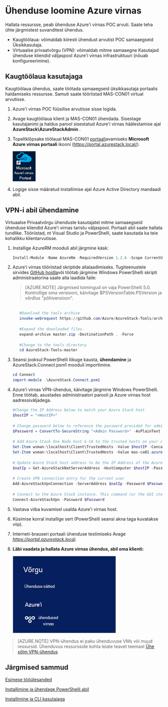 <properties
    pageTitle="Ühenduse loomine Azure virnas | Microsoft Azure'i"
    description="Saate teada, kuidas ühendada Azure'i virnas"
    services="azure-stack"
    documentationCenter=""
    authors="ErikjeMS"
    manager="byronr"
    editor=""/>

<tags
    ms.service="azure-stack"
    ms.workload="na"
    ms.tgt_pltfrm="na"
    ms.devlang="na"
    ms.topic="get-started-article"
    ms.date="10/18/2016"
    ms.author="erikje"/>

# <a name="connect-to-azure-stack"></a>Ühenduse loomine Azure virnas
Hallata ressursse, peab ühenduse Azure'i virnas POC arvuti. Saate teha ühte järgmistest suvanditest ühendus.

 - Kaugtöölaua: võimaldab kiiresti ühendust arvutist POC samaaegseid Üksikkasutaja.
 - Virtuaalse privaatvõrgu (VPN): võimaldab mitme samaaegne Kasutajad ühenduse kliendid väljaspool Azure'i virnas infrastruktuuri (nõuab konfigureerimine).

## <a name="connect-with-remote-desktop"></a>Kaugtöölaua kasutajaga
Kaugtöölaua ühendus, saate töötada samaaegseid üksikkasutaja portaalis haldamiseks ressursse. Samuti saate tööriistad MAS-CON01 virtual arvutisse.

1.  Azure'i virnas POC füüsilise arvutisse sisse logida.

2.  Avage kaugtöölaua klient ja MAS-CON01 ühendada. Sisestage kasutajanimi ja haldus parool sisestatud Azure'i virnas häälestamise ajal **AzureStack\AzureStackAdmin** .  

3.  Topeltklõpsake töölaual MAS-CON01 [portaali](azure-stack-key-features.md#portal)avamiseks **Microsoft Azure virnas portaali** ikooni (https://portal.azurestack.local/).

    ![Azure'i virnas videoportaali ikoon](media/azure-stack-connect-azure-stack/image2.png)

4.  Logige sisse määratud installimise ajal Azure Active Directory mandaadi abil.

## <a name="connect-with-vpn"></a>VPN-i abil ühendamine
Virtuaalse Privaatvõrgu ühenduste kasutajatel mitme samaaegseid ühenduse kliendid Azure'i virnas taristu väljaspool. Portaali abil saate hallata tundlike. Tööriistad, nt Visual Studio ja PowerShelli, saate kasutada ka teie kohalikku klientarvutisse.

1.  Installige AzureRM mooduli abil järgmine käsk:
   
    ```PowerShell
    Install-Module -Name AzureRm -RequiredVersion 1.2.6 -Scope CurrentUser
    ```   
   
2. Azure'i virnas tööriistad skriptide allalaadimiseks.  Tugiteenustele sirvides [GitHub hoidla](https://github.com/Azure/AzureStack-Tools)või töötab järgmine Windows PowerShelli skripti administraatorina saate alla laadida faile:
    
    >[AZURE.NOTE]  Järgmised toimingud on vaja PowerShelli 5.0.  Kontrollige oma versiooni, käivitage $PSVersionTable.PSVersion ja võrdlus "põhiversioon".  

    ```PowerShell
       
       #Download the tools archive
       invoke-webrequest https://github.com/Azure/AzureStack-Tools/archive/master.zip -OutFile master.zip

       #Expand the downloaded files. 
       expand-archive master.zip -DestinationPath . -Force

       #Change to the tools directory
       cd AzureStack-Tools-master
    ````

3.  Seansi jooksul PowerShelli liikuge kausta, **ühendamine** ja AzureStack.Connect.psm1 mooduli importimine.

    ```PowerShell
    cd Connect
    import-module .\AzureStack.Connect.psm1
    ```

4.  Azure'i virnas VPN-ühendus, käivitage järgmine Windows PowerShelli. Enne töötab, asustades administraatori parooli ja Azure virnas host aadressiväljadega. 
    
    ```PowerShell
    #Change the IP Address below to match your Azure Stack host
    $hostIP = "<HostIP>"

    # Change password below to reference the password provided for administrator during Azure Stack installation
    $Password = ConvertTo-SecureString "<Admin Password>" -AsPlainText -Force

    # Add Azure Stack One Node host & CA to the trusted hosts on your client computer
    Set-Item wsman:\localhost\Client\TrustedHosts -Value $hostIP -Concatenate
    Set-Item wsman:\localhost\Client\TrustedHosts -Value mas-ca01.azurestack.local -Concatenate  

    # Update Azure Stack host address to be the IP Address of the Azure Stack POC Host
    $natIp = Get-AzureStackNatServerAddress -HostComputer $hostIP -Password $Password

    # Create VPN connection entry for the current user
    Add-AzureStackVpnConnection -ServerAddress $natIp -Password $Password

    # Connect to the Azure Stack instance. This command (or the GUI steps in step 5) can be used to reconnect
    Connect-AzureStackVpn -Password $Password 
    ```

5. Vastava viiba kuvamisel usalda Azure'i virnas host.

6. Küsimise korral installige sert (PowerShelli seansi akna taga kuvatakse viip).

7. Interneti-brauseri portaali ühenduse testimiseks Avage *https://portal.azurestack.local*.

8. **Läbi vaadata ja hallata Azure virnas ühendus, abil oma klienti:**

    ![Pilt võrgu ühenduse loomine Windows 10 menüü](media/azure-stack-connect-azure-stack/image1.png)

>[AZURE.NOTE] VPN-ühendus ei paku ühenduvuse VMs või muud ressursid. Ühenduvus ressursside kohta leiate teavet teemast [Ühe sõlm VPN-ühendus](azure-stack-create-vpn-connection-one-node-tp2.md)


## <a name="next-steps"></a>Järgmised sammud
[Esimese tööülesanded](azure-stack-first-scenarios.md)

[Installimine ja ühendage PowerShelli abil](azure-stack-connect-powershell.md)

[Installimine ja CLI kasutajaga](azure-stack-connect-cli.md)


